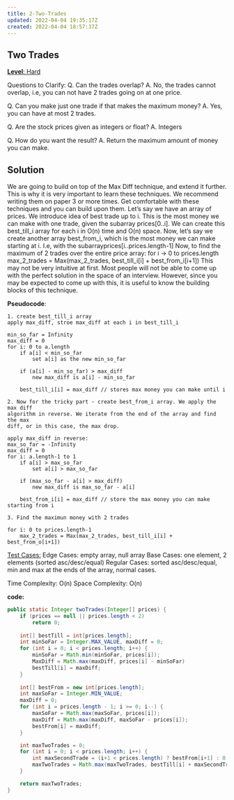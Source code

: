 ```yaml
---
title: 2-Two-Trades
updated: 2022-04-04 19:35:17Z
created: 2022-04-04 18:57:37Z
---
```


## **Two Trades**

<ins>**Level**: Hard</ins>

Questions to Clarify:
Q. Can the trades overlap?
A. No, the trades cannot overlap, i.e, you can not have 2 trades going on at one price.

Q. Can you make just one trade if that makes the maximum money?
A. Yes, you can have at most 2 trades.

Q. Are the stock prices given as integers or float?
A. Integers

Q. How do you want the result?
A. Return the maximum amount of money you can make.

## Solution
We are going to build on top of the Max Diff technique, and extend it further. This is why
it is very important to learn these techniques. We recommend writing them on paper 3 or more
times. Get comfortable with these techniques and you can build upon them.
Let’s say we have an array of prices. We introduce idea of best trade ​up to​ ​i​.
This is the most money we can make with one trade, given the subarray ​prices[0..i]​.
We can create this ​best_till_i​ array for each ​i​ in O(n) time and O(n) space.
Now, let’s say we create another array ​best_from_i​, which is the most money we can make
starting at ​i​. I.e, with the subarray ​prices[i..prices.length-1]
Now, to find the maximum of 2 trades over the entire price array:
for i -> 0 to prices.length
max_2_trades = Max(max_2_trades, best_till_i[i] + best_from_i[i+1])
This may not be very intuitive at first. Most people will not be able to come up with the perfect solution
in the space of an interview. However, since you may be expected to come up with this, it is useful to
know the building blocks of this technique.

**Pseudocode**:
```
1. create best_till_i array
apply max_diff, stroe max_diff at each i in best_till_i

min_so_far = Infinity
max_diff = 0
for i: 0 to a.length
    if a[i] < min_so_far
        set a[i] as the new min_so_far

    if (a[i] - min_so_far) > max_diff
        new max_diff is a[i] - min_so_far

    best_till_i[i] = max_diff // stores max money you can make until i

2. Now for the tricky part - create best_from_i array. We apply the max diff
algorithm in reverse. We iterate from the end of the array and find the max
diff, or in this case, the max drop.

apply max_diff in reverse:
max_so_far = -Infinity
max_diff = 0
for i: a.length-1 to 1
    if a[i] > max_so_far
        set a[i] > max_so_far

    if (max_so_far - a[i] > max_diff)
        new max_diff is max_so_far - a[i]

    best_from_i[i] = max_diff // store the max money you can make starting from i

3. Find the maximun money with 2 trades

for i: 0 to prices.length-1
    max_2_trades = Max(max_2_trades, best_till_i[i] +  best_from_o[i+1])
```
<ins>Test Cases:</ins>
Edge Cases: empty array, null array
Base Cases: one element, 2 elements (sorted asc/desc/equal)
Regular Cases: sorted asc/desc/equal, min and max at the ends of the array, normal cases.

Time Complexity: O(n)
Space Complexity: O(n)

**code:**
```java
public static Integer twoTrades(Integer[] prices) {
    if (prices == null || prices.length < 2)
        return 0;
    
    int[] bestTill = int[prices.length];
    int minSoFar = Integer.MAX_VALUE, maxDiff = 0;
    for (int i = 0; i < prices.length; i++) {
        minSoFar = Math.min(minSoFar, prices[i]);
        MaxDiff = Math.max(maxDiff, prices[i] - minSoFar)
        bestTill[i] = maxDiff;
    }
    
    int[] bestFrom = new int[prices.length];
    int maxSoFar = Integer.MIN_VALUE;
    maxDiff = 0;
    for (int i = prices.length - 1; i >= 0; i--) {
        maxSoFar = Math.max(maxSoFar, prices[i]);
        maxDiff = Math.max(maxDiff, maxSoFar - prices[i]);
        bestFrom[i] = maxDiff;
    }

    int maxTwoTrades = 0;
    for (int i = 0; i < prices.length; i++) {
        int maxSecondTrade = (i+1 < prices.length) ? bestFrom[i+1] : 0;
        maxTwoTrades = Math.max(maxTwoTrades, bestTill[i] + maxSecondTrase);
    }

    return maxTwoTrades;
}
```
